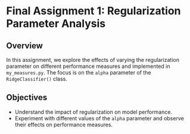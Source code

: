 # Final Assignment 1: Regularization Parameter Analysis

## Overview
In this assignment, we explore the effects of varying the regularization parameter on different performance measures and implemented in `my_measures.py`. The focus is on the `alpha` parameter of the `RidgeClassifier()` class.

## Objectives
- Understand the impact of regularization on model performance.
- Experiment with different values of the `alpha` parameter and observe their effects on performance measures.

